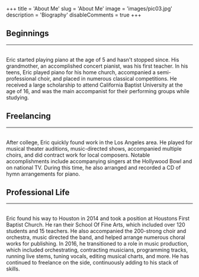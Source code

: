 +++
title = 'About Me'
slug = 'About Me'
image = 'images/pic03.jpg'
description = 'Biography'
disableComments = true
+++
## Beginnings
---
<br>
Eric started playing piano at the age of 5 and hasn't stopped since. His grandmother, an accomplished concert pianist, was his first teacher. In his teens, Eric played piano for his home church, accompanied a semi-professional choir, and placed in numerous classical competitions. He received a large scholarship to attend California Baptist University at the age of 16, and was the main accompanist for their performing groups while studying.

## Freelancing
---
<br>
After college, Eric quickly found work in the Los Angeles area. He played for musical theater auditions, music-directed shows, accompanied multiple choirs, and did contract work for local composers. Notable accomplishments include accompanying singers at the Hollywood Bowl and on national TV. During this time, he also arranged and recorded a CD of hymn arrangements for piano.

## Professional Life
---
<br>
Eric found his way to Houston in 2014 and took a position at Houstons First Baptist Church. He ran their School Of Fine Arts, which included over 120 students and 15 teachers. He also accompanied the 200-strong choir and orchestra, music directed the band, and helped arrange numerous choral works for publishing. In 2016, he transitioned to a role in music production, which included orchestrating, contracting musicians, programming tracks, running live stems, tuning vocals, editing musical charts, and more. He has continued to freelance on the side, continuously adding to his stack of skills.

